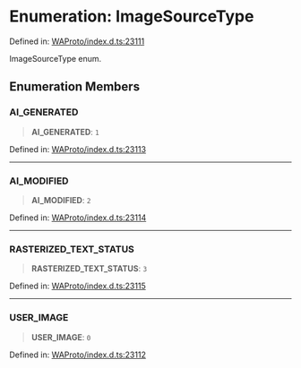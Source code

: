# Enumeration: ImageSourceType

Defined in: [WAProto/index.d.ts:23111](https://github.com/Fokusdotid/Baileys/blob/f4c7971f59af0b012f8de667e7a21ae12f7bbf19/WAProto/index.d.ts#L23111)

ImageSourceType enum.

## Enumeration Members

### AI\_GENERATED

> **AI\_GENERATED**: `1`

Defined in: [WAProto/index.d.ts:23113](https://github.com/Fokusdotid/Baileys/blob/f4c7971f59af0b012f8de667e7a21ae12f7bbf19/WAProto/index.d.ts#L23113)

***

### AI\_MODIFIED

> **AI\_MODIFIED**: `2`

Defined in: [WAProto/index.d.ts:23114](https://github.com/Fokusdotid/Baileys/blob/f4c7971f59af0b012f8de667e7a21ae12f7bbf19/WAProto/index.d.ts#L23114)

***

### RASTERIZED\_TEXT\_STATUS

> **RASTERIZED\_TEXT\_STATUS**: `3`

Defined in: [WAProto/index.d.ts:23115](https://github.com/Fokusdotid/Baileys/blob/f4c7971f59af0b012f8de667e7a21ae12f7bbf19/WAProto/index.d.ts#L23115)

***

### USER\_IMAGE

> **USER\_IMAGE**: `0`

Defined in: [WAProto/index.d.ts:23112](https://github.com/Fokusdotid/Baileys/blob/f4c7971f59af0b012f8de667e7a21ae12f7bbf19/WAProto/index.d.ts#L23112)
